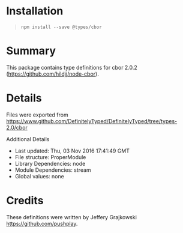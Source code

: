 # Installation
> `npm install --save @types/cbor`

# Summary
This package contains type definitions for cbor 2.0.2 (https://github.com/hildjj/node-cbor).

# Details
Files were exported from https://www.github.com/DefinitelyTyped/DefinitelyTyped/tree/types-2.0/cbor

Additional Details
 * Last updated: Thu, 03 Nov 2016 17:41:49 GMT
 * File structure: ProperModule
 * Library Dependencies: node
 * Module Dependencies: stream
 * Global values: none

# Credits
These definitions were written by Jeffery Grajkowski <https://github.com/pushplay>.
